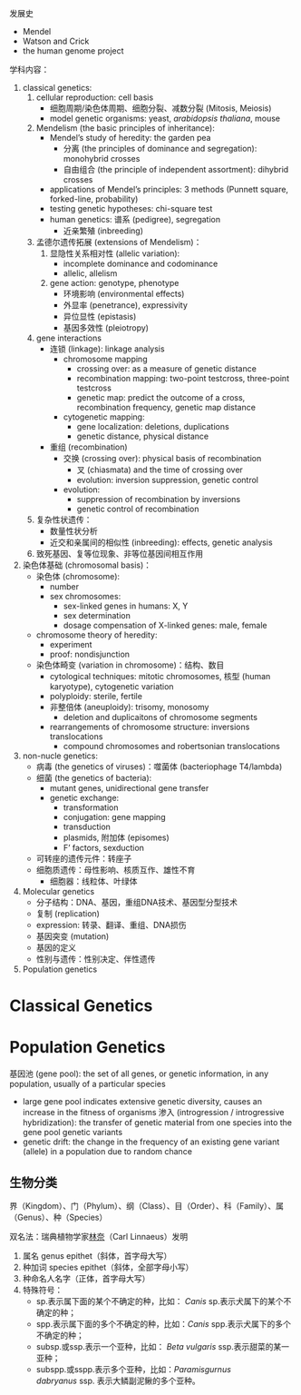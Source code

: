 发展史

- Mendel
- Watson and Crick
- the human genome project

学科内容：

1. classical genetics: 
	1. cellular reproduction: cell basis
		 - 细胞周期/染色体周期、细胞分裂、减数分裂 (Mitosis, Meiosis)
		 - model genetic organisms: yeast, *arabidopsis thaliana*, mouse
	2. Mendelism (the basic principles of inheritance): 
		 - Mendel’s study of heredity: the garden pea
			 - 分离 (the principles of dominance and segregation): monohybrid crosses
			 - 自由组合 (the principle of independent assortment): dihybrid crosses
		 - applications of Mendel’s principles: 3 methods (Punnett square, forked-line, probability)
		 - testing genetic hypotheses: chi-square test
		 - human genetics: 谱系 (pedigree), segregation
			 - 近亲繁殖 (inbreeding)
	3. 孟德尔遗传拓展 (extensions of Mendelism)：
		 1. 显隐性关系相对性 (allelic variation): 
			 - incomplete dominance and codominance
			 - allelic, allelism
		 2. gene action: genotype, phenotype
			 - 环境影响 (environmental effects)
			 - 外显率 (penetrance), expressivity
			 - 异位显性 (epistasis)
			 - 基因多效性 (pleiotropy)
	4. gene interactions
		 - 连锁 (linkage): linkage analysis
			 - chromosome mapping
				 - crossing over: as a measure of genetic distance
				 - recombination mapping: two-point testcross, three-point testcross
				 - genetic map: predict the outcome of a cross, recombination frequency, genetic map distance
			 - cytogenetic mapping: 
				 - gene localization: deletions, duplications
				 - genetic distance, physical distance
		 - 重组 (recombination)
			 - 交换 (crossing over): physical basis of recombination
				 - 叉 (chiasmata) and the time of crossing over
				 - evolution: inversion suppression, genetic control
			  - evolution: 
				 - suppression of recombination by inversions
				 - genetic control of recombination
	5. 复杂性状遗传：
		 - 数量性状分析
		 - 近交和亲属间的相似性 (inbreeding): effects, genetic analysis
	6. 致死基因、复等位现象、非等位基因间相互作用
2. 染色体基础 (chromosomal basis)：
	 - 染色体 (chromosome): 
		 - number
		 - sex chromosomes: 
			 - sex-linked genes in humans: X, Y
			 - sex determination
			 - dosage compensation of X-linked genes: male, female
	 - chromosome theory of heredity: 
		 - experiment
		 - proof: nondisjunction
	 - 染色体畸变 (variation in chromosome)：结构、数目
		 - cytological techniques: mitotic chromosomes, 核型 (human karyotype), cytogenetic variation
		 - polyploidy: sterile, fertile
		 - 非整倍体 (aneuploidy): trisomy, monosomy
			 - deletion and duplicaitons of chromosome segments
		 - rearrangements of chromosome structure: inversions translocations
			 - compound chromosomes and robertsonian translocations
3. non-nucle genetics: 
	 - 病毒 (the genetics of viruses)：噬菌体 (bacteriophage T4/lambda)
	 - 细菌 (the genetics of bacteria): 
		 - mutant genes, unidirectional gene transfer
		 - genetic exchange: 
			 - transformation
			 - conjugation: gene mapping
			 - transduction
			 - plasmids, 附加体 (episomes)
			 - F’ factors, sexduction
	 - 可转座的遗传元件：转座子
	 - 细胞质遗传：母性影响、核质互作、雄性不育
		 - 细胞器：线粒体、叶绿体
4. Molecular genetics
	 - 分子结构：DNA、基因，重组DNA技术、基因型分型技术
	 - 复制 (replication)
	 - expression: 转录、翻译、重组、DNA损伤
	 - 基因突变 (mutation)
	 - 基因的定义
	 - 性别与遗传：性别决定、伴性遗传
5. Population genetics
# Classical Genetics

# Population Genetics
基因池 (gene pool): the set of all genes, or genetic information, in any population, usually of a particular species
 - large gene pool indicates extensive genetic diversity, causes an increase in the fitness of organisms
渗入 (introgression / introgressive hybridization): the transfer of genetic material from one species into the gene pool
genetic variants
 - genetic drift: the change in the frequency of an existing gene variant (allele) in a population due to random chance
## 生物分类

界（Kingdom）、门（Phylum）、纲（Class）、目（Order）、科（Family）、属（Genus）、种（Species）

双名法：瑞典植物学家[林奈](https://www.zhihu.com/search?q=%E6%9E%97%E5%A5%88&search_source=Entity&hybrid_search_source=Entity&hybrid_search_extra=%7B%22sourceType%22%3A%22answer%22%2C%22sourceId%22%3A30890345%7D)（Carl Linnaeus）发明
1. 属名 genus epithet（斜体，首字母大写）
2. 种加词 species epithet（斜体，全部字母小写）
3. 种命名人名字（正体，首字母大写）
4. 特殊符号：
	 - sp.表示属下面的某个不确定的种，比如： _Canis_ sp.表示犬属下的某个不确定的种；
	 - spp.表示属下面的多个不确定的种，比如：_Canis_ spp.表示犬属下的多个不确定的种；
	 - subsp.或ssp.表示一个亚种，比如： _Beta vulgaris_ ssp.表示甜菜的某一亚种；
	 - subspp.或sspp.表示多个亚种，比如：_Paramisgurnus dabryanus_ ssp. 表示大鳞副泥鳅的多个亚种。